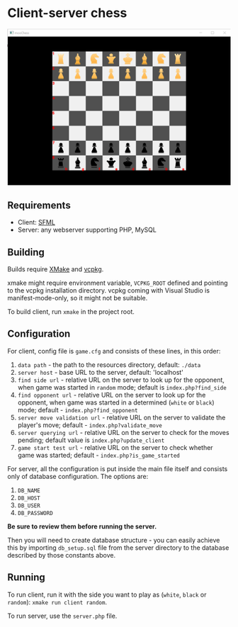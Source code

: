 # Client-server chess

![screenshot](screenshot.png)

## Requirements

* Client: [SFML](https://www.sfml-dev.org/)
* Server: any webserver supporting PHP, MySQL

## Building

Builds require [XMake](https://xmake.io/) and [vcpkg](https://vcpkg.io/).

xmake might require environment variable, `VCPKG_ROOT` defined and pointing to the vcpkg installation directory.
vcpkg coming with Visual Studio is manifest-mode-only, so it might not be suitable.

To build client, run `xmake` in the project root.

## Configuration

For client, config file is `game.cfg` and consists of these lines, in this order:

1. `data path` - the path to the resources directory, default: `./data`
2. `server host` - base URL to the server, default: 'localhost'
3. `find side url` - relative URL on the server to look up for the opponent, when game was started in `random` mode; default is `index.php?find_side`
4. `find opponent url` - relative URL on the server to look up for the opponent, when game was started in a determined (`white` or `black`) mode; default - `index.php?find_opponent`
5. `server move validation url` - relative URL on the server to validate the player's move; default - `index.php?validate_move`
6. `server querying url` - relative URL on the server to check for the moves pending; default value is `index.php?update_client`
7. `game start test url` - relative URL on the server to check whether game was started; default - `index.php?is_game_started`

For server, all the configuration is put inside the main file itself and consists only of database configuration. The options are:

1. `DB_NAME`
2. `DB_HOST`
3. `DB_USER`
4. `DB_PASSWORD`

**Be sure to review them before running the server.**

Then you will need to create database structure - you can easily achieve this by importing `db_setup.sql` file from the server directory to the database described by those constants above.

## Running

To run client, run it with the side you want to play as (`white`, `black` or `random`): `xmake run client random`.

To run server, use the `server.php` file.

